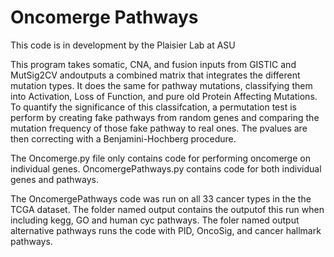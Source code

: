 # Oncomerge Pathways

This code is in development by the Plaisier Lab at ASU

This program takes somatic, CNA, and fusion inputs from GISTIC and MutSig2CV andoutputs a combined matrix that  integrates the different mutation types. It does the same for pathway mutations, classifying them into Activation, Loss of Function, and pure old Protein Affecting Mutations. To quantify the significance of this classifcation, a permutation test is perform by creating fake pathways from random genes and comparing the mutation frequency of those fake pathway to real ones. The pvalues are then correcting with a Benjamini-Hochberg procedure.

The Oncomerge.py file only contains code for performing oncomerge on individual genes. OncomergePathways.py contains code for both individual genes and pathways.

The OncomergePathways code was run on all 33 cancer types in the the TCGA dataset. The folder named output contains the outputof this run when including kegg, GO and human cyc pathways. The foler named output alternative pathways runs the code with PID, OncoSig, and cancer hallmark pathways.
